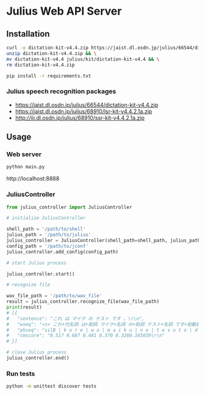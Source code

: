 # Julius Web API Server

## Installation

```bash
curl -o dictation-kit-v4.4.zip https://jaist.dl.osdn.jp/julius/66544/dictation-kit-v4.4.zip && \
unzip dictation-kit-v4.4.zip && \
mv dictation-kit-v4.4 julius/kit/dictation-kit-v4.4 && \
rm dictation-kit-v4.4.zip

pip install -r requirements.txt
```

### Julius speech recognition packages

- https://jaist.dl.osdn.jp/julius/66544/dictation-kit-v4.4.zip
- https://jaist.dl.osdn.jp/julius/68910/lsr-kit-v4.4.2.1a.zip
- http://iij.dl.osdn.jp/julius/68910/ssr-kit-v4.4.2.1a.zip 

## Usage

### Web server

```bash
python main.py
```

http://localhost:8888

### JuliusController

```python
from julius_controller import JuliusController

# initialize JuliusController

shell_path = '/path/to/shell'
julius_path = '/path/to/julius'
julius_controller = JuliusController(shell_path=shell_path, julius_path=julius_path)
config_path = '/path/to/jconf'
julius_controller.add_config(config_path)

# start Julius process

julius_controller.start()

# recognize file

wav_file_path = '/path/to/wav_file'
result = julius_controller.recognize_file(wav_file_path)
print(result)
# [{
# 	"sentence": "これ は マイク の テスト です 。\r\n",
# 	"wseq": "<s> これ+代名詞 は+助詞 マイク+名詞 の+助詞 テスト+名詞 です+助動詞 </s>\r\n",
# 	"phseq": "silB | k o r e | w a | m a i k u | n o | t e s u t o | d e s u | silE\r\n",
# 	"cmscore": "0.517 0.687 0.481 0.570 0.3260.165039\r\n"
# }]

# close Julius process
julius_controller.end()
```

### Run tests

```bash
python -m unittest discover tests
```
